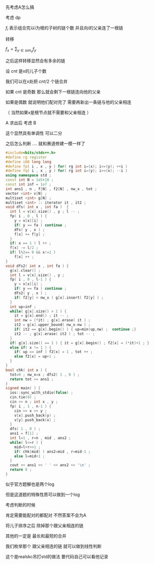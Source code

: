 先考虑A怎么搞 

考虑 dp 

$f_{i}$ 表示组合完以i为根的子树的链个数 并且向i的父亲连了一根链

转移 

$f_{x}=\sum_{y\in son_{x}}f_{y}$ 

之后这样转移显然会有多余的链 

设 $cnt$ 是x的儿子个数 

我们可以在x处把 $cnt/2$ 个链合并 

如果 cnt 是奇数 那么就会剩下一根链连向他的父亲 

如果是偶数 就说明他们配对完了 需要再新出一条链与他的父亲相连 

（ 当然如果x是根节点就不需要和父亲相连 ） 

A 求出后 考虑 B 

这个显然具有单调性 可以二分 

之后怎么判断 .... 就和赛道修建一模一样了 

```cpp
#include<bits/stdc++.h>  
#define rg register 
#define i60 long long 
#define fp( i , x , y ) for( rg int i=(x); i<=(y); ++i ) 
#define fq( i , x , y ) for( rg int i=(y); i>=(x); --i ) 
using namespace std ; 
const int N = 1e5+10 ; 
const int inf = 1e7 ;  
int ans1 , n , f[N] , f2[N] , nw_x , tot ;    
vector <int> v[N] ; 
multiset <int> g[N] ; 
multiset <int> :: iterator it , it2 ;  
void dfs( int x , int fa )  { 
  int l = v[x].size() , y ; l -- ;  
  fp( i , 0 , l ) { 
    y = v[x][i] ; 
    if( y == fa ) continue ; 
    dfs( y , x ) ; 
    f[x] += f[y] ; 
  } 
  if( x == 1 ) l ++ ;  
  f[x] -= l/2 ; 
  if( l%2== 0 && x!=1 )  
    f[x] ++ ; 
} 
void dfs2( int x , int fa ) { 
  g[x].clear() ; 
  int l = v[x].size() , y ; 
  fp( i , 0 , l-1 ) { 
    y = v[x][i] ; 
    if( y == fa ) continue ; 
    dfs2( y , x ) ; 
	if( f2[y] < nw_x ) g[x].insert( f2[y] ) ;  
  } 
  int up=inf ;  
  while( g[x].size() > 1 ) { 
    it = g[x].end() ; it -- ; 
    int nw = (*it) ; g[x].erase( it ) ;  
    it2 = g[x].upper_bound( nw_x-nw ) ; 
    if( it2 == g[x].begin() ) { up=min(up,nw) ;  continue ;}  
	it2 -- ; g[x].erase( it2 ) ; tot -- ; 
  } 
  if( g[x].size() == 1 ) { it = g[x].begin() ; f2[x] = (*it)+1 ; } 
  else if( x != 1 ) { 
    if( up == inf ) f2[x] = 1 , tot ++ ; 
    else f2[x] = up+1 ; 
  } 
}  
bool chk( int x ) { 
  tot=0 ; nw_x=x ; dfs2( 1 , 0 ) ; 
  return tot <= ans1 ; 
} 
signed main( ) { 
  ios::sync_with_stdio(false) ; 
  cin.tie(0) ; 
  cin >> n ; int x , y ; 
  fp( i , 1 , n-1 ) { 
    cin >> x >> y ; 
    v[x].push_back(y) ; 
    v[y].push_back(x) ; 
  } 
  dfs( 1 , 0 ) ; 
  ans1 = f[1] ; 
  int l=1 , r=n , mid , ans2 ; 
  while( l<=r ) { 
    mid=l+r>>1 ; 
    if( chk(mid) ) ans2=mid , r=mid-1 ; 
    else l=mid+1 ; 
  } 
  cout << ans1 << ' ' << ans2 << '\n' ; 
  return 0 ; 
} 
```


似乎官方题解也是两个log
 
但是这道题的特殊性质可以做到一个log

考虑判断的时候 

肯定需要能配对的都配对 不然答案不会为A  

将儿子排序之后 除掉那个跟父亲相连的链  

其他的一定是 最长和最短的合并  

我们枚举那个 跟父亲相连的链 就可以做到线性判断 

这个是realskc吊打std的做法 要代码自己可以看他记录   